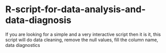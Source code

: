 # R-script-for-data-analysis-and-data-diagnosis
If you are looking for a simple and a very interactive script then it is it, this script will do data cleaning, remove the null values, fill the column name, data diagnostics 
